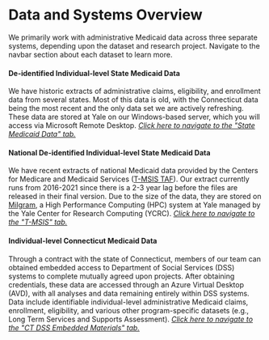 # Data and Systems Overview

We primarily work with administrative Medicaid data across three separate systems, depending upon the dataset and research project. Navigate to the navbar section about each dataset to learn more.

#### De-identified Individual-level State Medicaid Data
We have historic extracts of administrative claims, eligibility, and enrollment data from several states. Most of this data is old, with the Connecticut data being the most recent and the only data set we are actively refreshing. These data are stored at Yale on our Windows-based server, which you will access via Microsoft Remote Desktop. _[Click here to navigate to the "State Medicaid Data" tab.](../state_data/state_medicaid_data.md)_

#### National De-identified Individual-level State Medicaid Data
We have recent extracts of national Medicaid data provided by the Centers for Medicare and Medicaid Services ([T-MSIS TAF](https://www.medicaid.gov/medicaid/data-systems/macbis/medicaid-chip-research-files/transformed-medicaid-statistical-information-system-t-msis-analytic-files-taf)). Our extract currently runs from 2016-2021 since there is a 2-3 year lag before the files are released in their final version. Due to the size of the data, they are stored on [Milgram](https://docs.ycrc.yale.edu/clusters/milgram/), a High Performance Computing (HPC) system at Yale managed by the Yale Center for Research Computing (YCRC). _[Click here to navigate to the "T-MSIS" tab.](../tmsis/tmsis_medicaid_data.md)_

#### Individual-level Connecticut Medicaid Data
Through a contract with the state of Connecticut, members of our team can obtained embedded access to Department of Social Services (DSS) systems to complete mutually agreed upon projects. After obtaining credentials, these data are accessed through an Azure Virtual Desktop (AVD), with all analyses and data remaining entirely within DSS systems. Data include identifiable individual-level administrative Medicaid claims, enrollment, eligibility, and various other program-specific datasets (e.g., Long Term Services and Supports Assessment). _[Click here to navigate to the "CT DSS Embedded Materials" tab.](../embedding/onboarding.md)_
